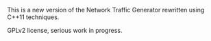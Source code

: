 This is a new version of the Network Traffic Generator rewritten using C++11 techniques.

GPLv2 license, serious work in progress.

